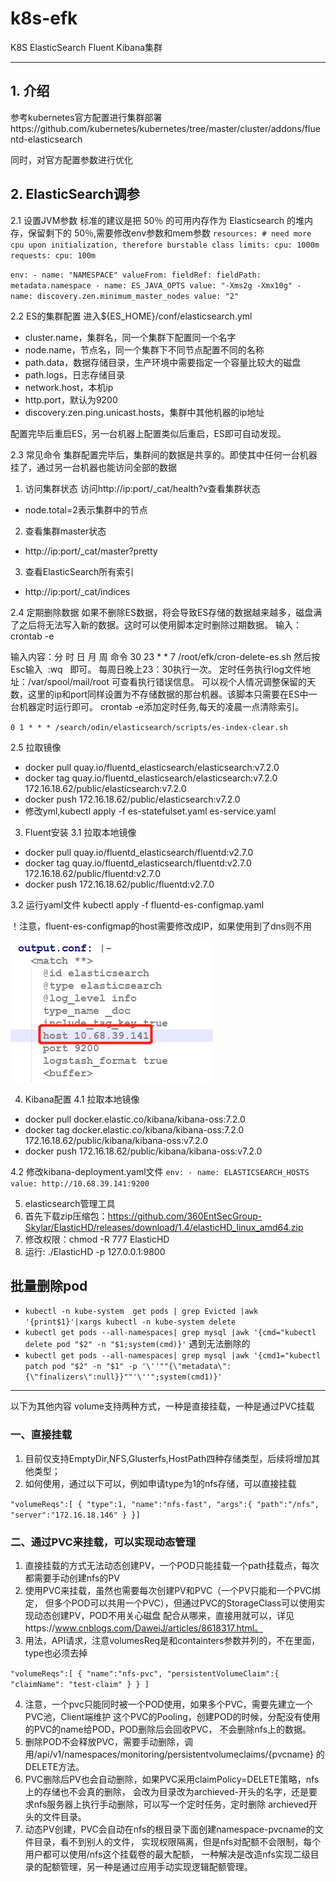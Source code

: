 # k8s-efk
K8S ElasticSearch Fluent Kibana集群

---
## 1. 介绍
参考kubernetes官方配置进行集群部署https://github.com/kubernetes/kubernetes/tree/master/cluster/addons/fluentd-elasticsearch

同时，对官方配置参数进行优化

## 2. ElasticSearch调参
2.1 设置JVM参数
标准的建议是把 50％ 的可用内存作为 Elasticsearch 的堆内存，保留剩下的 50％,需要修改env参数和mem参数
`resources:
	  # need more cpu upon initialization, therefore burstable class
	  limits:
		cpu: 1000m
	  requests:
		cpu: 100m`
			
`env:
	- name: "NAMESPACE"
	  valueFrom:
		fieldRef:
		  fieldPath: metadata.namespace
	- name: ES_JAVA_OPTS
		value: "-Xms2g -Xmx10g"
	- name: discovery.zen.minimum_master_nodes
		value: "2"`

2.2 ES的集群配置
进入${ES_HOME}/conf/elasticsearch.yml

* cluster.name，集群名，同一个集群下配置同一个名字
* node.name，节点名，同一个集群下不同节点配置不同的名称
* path.data，数据存储目录，生产环境中需要指定一个容量比较大的磁盘
* path.logs，日志存储目录
* network.host，本机ip
* http.port，默认为9200
* discovery.zen.ping.unicast.hosts，集群中其他机器的ip地址

配置完毕后重启ES，另一台机器上配置类似后重启，ES即可自动发现。

2.3 常见命令
集群配置完毕后，集群间的数据是共享的。即使其中任何一台机器挂了，通过另一台机器也能访问全部的数据
1. 访问集群状态
访问http://ip:port/_cat/health?v查看集群状态
* node.total=2表示集群中的节点
2. 查看集群master状态
* http://ip:port/_cat/master?pretty
3. 查看ElasticSearch所有索引
* http://ip:port/_cat/indices

2.4 定期删除数据
如果不删除ES数据，将会导致ES存储的数据越来越多，磁盘满了之后将无法写入新的数据。这时可以使用脚本定时删除过期数据。
输入：crontab -e

输入内容：分 时 日 月 周 命令
30 23 * * 7 /root/efk/cron-delete-es.sh
然后按Esc输入  :wq   即可。
每周日晚上23：30执行一次。
定时任务执行log文件地址：/var/spool/mail/root 可查看执行错误信息。
可以视个人情况调整保留的天数，这里的ip和port同样设置为不存储数据的那台机器。该脚本只需要在ES中一台机器定时运行即可。
crontab -e添加定时任务,每天的凌晨一点清除索引。

`0 1 * * * /search/odin/elasticsearch/scripts/es-index-clear.sh`

2.5 拉取镜像
* docker pull quay.io/fluentd_elasticsearch/elasticsearch:v7.2.0
* docker tag quay.io/fluentd_elasticsearch/elasticsearch:v7.2.0 172.16.18.62/public/elasticsearch:v7.2.0
* docker push 172.16.18.62/public/elasticsearch:v7.2.0
* 修改yml,kubectl apply -f es-statefulset.yaml es-service.yaml

3. Fluent安装
3.1 拉取本地镜像
* docker pull quay.io/fluentd_elasticsearch/fluentd:v2.7.0
* docker tag quay.io/fluentd_elasticsearch/fluentd:v2.7.0 172.16.18.62/public/fluentd:v2.7.0
* docker push 172.16.18.62/public/fluentd:v2.7.0

3.2 运行yaml文件
kubectl apply -f fluentd-es-configmap.yaml

！注意，fluent-es-configmap的host需要修改成IP，如果使用到了dns则不用

![fluent配置文件](./fluent-es-configmap.png)

4. Kibana配置
4.1 拉取本地镜像
* docker pull docker.elastic.co/kibana/kibana-oss:7.2.0
* docker tag docker.elastic.co/kibana/kibana-oss:7.2.0 172.16.18.62/public/kibana/kibana-oss:v7.2.0
* docker push 172.16.18.62/public/kibana/kibana-oss:v7.2.0

4.2 修改kibana-deployment.yaml文件
`env:
          - name: ELASTICSEARCH_HOSTS
            value: http://10.68.39.141:9200`

5. elasticsearch管理工具
1. 首先下载zip压缩包：https://github.com/360EntSecGroup-Skylar/ElasticHD/releases/download/1.4/elasticHD_linux_amd64.zip
2. 修改权限：chmod -R 777 ElasticHD
3. 运行: ./ElasticHD -p 127.0.0.1:9800

## 批量删除pod
* `kubectl -n kube-system  get pods | grep Evicted |awk '{print$1}'|xargs kubectl -n kube-system delete`
* `kubectl get pods --all-namespaces| grep mysql |awk '{cmd="kubectl delete pod "$2" -n "$1;system(cmd)}'`
遇到无法删除的
* `kubectl get pods --all-namespaces| grep mysql |awk '{cmd1="kubectl patch pod "$2" -n "$1" -p '\''""{\"metadata\":{\"finalizers\":null}}""'\''";system(cmd1)}'`

---
以下为其他内容
volume支持两种方式，一种是直接挂载，一种是通过PVC挂载
### 一、直接挂载
1. 目前仅支持EmptyDir,NFS,Glusterfs,HostPath四种存储类型，后续将增加其他类型；
2. 如何使用，通过以下可以，例如申请type为1的nfs存储，可以直接挂载

`"volumeReqs":[
      	{
      		"type":1,
      		"name":"nfs-fast",
      		"args":{
      			"path":"/nfs",
      			"server":"172.16.18.146"
      		}
      	}]`
		
### 二、通过PVC来挂载，可以实现动态管理
1. 直接挂载的方式无法动态创建PV，一个POD只能挂载一个path挂载点，每次都需要手动创建nfs的PV
2. 使用PVC来挂载，虽然也需要每次创建PV和PVC（一个PV只能和一个PVC绑定，
但多个POD可以共用一个PVC），但通过PVC的StorageClass可以使用实现动态创建PV，POD不用关心磁盘
配合从哪来，直接用就可以，详见https://www.cnblogs.com/DaweiJ/articles/8618317.html。
3. 用法，API请求，注意volumesReq是和containters参数并列的，不在里面，type也必须去掉

`"volumeReqs":[
  	{
  		"name":"nfs-pvc",
  		"persistentVolumeClaim":{
          			"claimName": "test-claim"
        		}
  	}
  ]`
  
4. 注意，一个pvc只能同时被一个POD使用，如果多个PVC，需要先建立一个PVC池，Client端维护
这个PVC的Pooling，创建POD的时候，分配没有使用的PVC的name给POD，POD删除后会回收PVC，
不会删除nfs上的数据。
5. 删除POD不会释放PVC，需要手动删除，调用/api/v1/namespaces/monitoring/persistentvolumeclaims/{pvcname}
的DELETE方法。
6. PVC删除后PV也会自动删除，如果PVC采用claimPolicy=DELETE策略，nfs上的存储也不会真的删除，
会改为目录改为archieved-开头的名字，还是要求nfs服务器上执行手动删除，可以写一个定时任务，定时删除
archieved开头的文件目录。
7. 动态PV创建，PVC会自动在nfs的根目录下面创建namespace-pvcname的文件目录，看不到别人的文件，
实现权限隔离，但是nfs对配额不会限制，每个用户都可以使用/nfs这个挂载卷的最大配额，
一种解决是改造nfs实现二级目录的配额管理，另一种是通过应用手动实现逻辑配额管理。